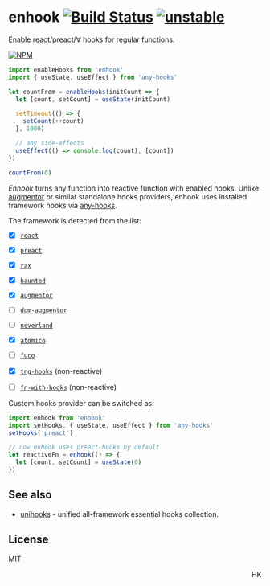 # enhook [![Build Status](https://travis-ci.org/unihooks/enhook.svg?branch=master)](https://travis-ci.org/unihooks/enhook) [![unstable](https://img.shields.io/badge/stability-unstable-yellow.svg)](http://github.com/badges/stability-badges)

Enable react/preact/∀ hooks for regular functions.

[![NPM](https://nodei.co/npm/enhook.png?mini=true)](https://nodei.co/npm/enhook/)

```js
import enableHooks from 'enhook'
import { useState, useEffect } from 'any-hooks'

let countFrom = enableHooks(initCount => {
  let [count, setCount] = useState(initCount)

  setTimeout(() => {
    setCount(++count)
  }, 1000)

  // any side-effects
  useEffect(() => console.log(count), [count])
})

countFrom(0)
```

_Enhook_ turns any function into reactive function with enabled hooks. Unlike [augmentor](https://ghub.io/augmentor) or similar standalone hooks providers, enhook uses installed framework hooks via [any-hooks](https://ghub.io/any-hooks).

The framework is detected from the list:

* [x] [`react`](https://ghub.io/react)
* [x] [`preact`](https://ghub.io/preact)
* [x] [`rax`](https://ghub.io/rax)
* [x] [`haunted`](https://ghub.io/haunted)
* [x] [`augmentor`](https://ghub.io/augmentor)
* [ ] [`dom-augmentor`](https://ghub.io/dom-augmentor)
* [ ] [`neverland`](https://ghub.io/neverland)
* [x] [`atomico`](https://ghub.io/atomico)
* [ ] [`fuco`](https://ghub.io/fuco)
* [x] [`tng-hooks`](https://ghub.io/tng-hooks) (non-reactive)
* [ ] [`fn-with-hooks`](https://ghub.io/fn-with-hooks) (non-reactive)


Custom hooks provider can be switched as:

```js
import enhook from 'enhook'
import setHooks, { useState, useEffect } from 'any-hooks'
setHooks('preact')

// now enhook uses preact-hooks by default
let reactiveFn = enhook(() => {
  let [count, setCount] = useState(0)
})
```

<!--
```js
import enhook from 'enhook'

// known hooks
enhook.bind('preact')

// custom enhook function
enhook.use(require('augmentor').contextual)

// custom vdom with hooks
enhook.use({ render, h })

// auto detection
enhook.use(null)
```
-->

<!--
## Use-cases

### 1. React/preact hooks anywhere

Organize non-DOM reactions with existing react hooks.

```js
import hooked from 'enhook'
import { useRoute } from 'wouter'

let observeRoute = hooked((route, callback) => {
  const [match, params] = useRoute(route)
  if (match) {
    callback(params)
    return params
  }
})

observeRoute('/user/:id', ({ id }) => {})
observeRoute('/org/:id', ({ id }) => {})
```

See [any-hooks](https://ghub.io/any-hooks) for aliasing react, in case if react is not installed.

### 2. Functional custom elements

Make function-controlled custom elements à la [haunted](https://ghub.io/haunted) or [remount](https://ghub.io/remount).

```js
import hooked from 'enhook'
import { html, render } from 'lit-html'
import useSWR from 'swr'

function MyComponent () {
  let { data, error } = useSWR('/api/user', fetch)

  // renderer can be any, not necessary lit-html
  if (error) return render(html`Failed to load`, this)
  if (!data) return render(html`Loading...`, this)

  render(html`Hello, ${ data.name }`, this)
}

customElements.define('my-component', class { constructor () { hooked(MyComponent).call(this) } })
```

### 3. Methods with hooks

Make class methods support hooks, even react components themselves, like [react-universal-hooks](https://ghub.io/react-universal-hooks).

```js
import hooked from 'enhook'
import { Component } from 'react'

class MyComponent extends Component {
  // can be implemented as @hooked decorator
  render() {
    let [count, setCount] = useState(0)
    setTimeout(() => setCount(++count), 1000)
    return <>{ count }</>
  }
}
MyComponent.prototype.render = hooked(MyComponent.prototype.render)
```

### 4. [wait for it]

### 4. Functional components reactive framework

Hyperscript with functional components would look like:

```js
// nanoreact.js
import htm from 'htm'
import hooky from 'enhook'
import morph from 'nanomorph'
import h from 'hyperscript'
import { usePrev } from 'nanohook'

const html = htm.bind((tag, props, ...children) => {
  if (typeof tag === 'function') return hooky(props => {
    return morph(prev, tag(props))
  })({ children, ...props })

  return h(tag, props, ...children)
})

const render = (what, where) => morph(where, what)

export { html, render }
```

```js
// app.js
import { useState, useEffect, html, render } from './nanoreact'

function CounterApp () {
  let [count, setCount] = useState(0)

  return html`<div>${ count }</div>`
}

render(html`<${CounterApp}/>`, document.getElementById('app'))
```


### 5. Stream / observable / async iterators etc.

```js
import hooked, { useEffect } from 'enhook'

let observable = new Observable(hooked(observer => {
  // ...calculating code

  useEffect(() => {
    // push changes into observable
    observer.next(deps)
  }, deps)

  return () => {} // destruct
})
```
-->

## See also

* [unihooks](https://github.com/unihooks/unihooks) - unified all-framework essential hooks collection.


## License

MIT

<p align="right">HK</p>
